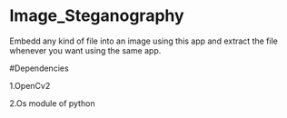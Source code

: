 # Image_Steganography

Embedd any kind of file into an image using this app and extract the file whenever you want using the same app.

#Dependencies

1.OpenCv2



2.Os module of python
